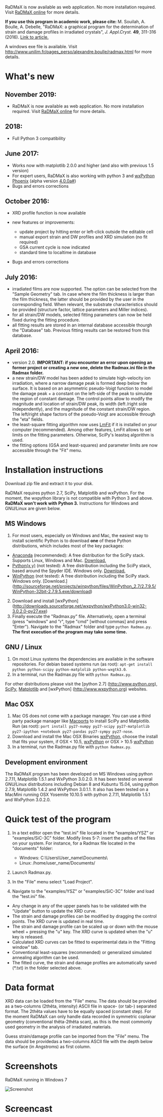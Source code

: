 RaDMaX is now available as web application. No more installation required. Visit [RaDMaX online](https://aboulle.github.io/RaDMaX-online/) for more details.

**If you use this program in academic work, please cite:**
M. Souilah, A. Boulle, A. Debelle, "RaDMaX: a graphical program for the determination of strain and damage profiles in irradiated crystals", _J. Appl.Cryst._ **49**, 311-316 (2016). [Link to article.](http://dx.doi.org/10.1107/S1600576715021019)

A windows exe file is available. Visit http://www.unilim.fr/pages_perso/alexandre.boulle/radmax.html for more details.

# What's new
## November 2019:
- RaDMaX is now available as web application. No more installation required. Visit [RaDMaX online](https://aboulle.github.io/RaDMaX-online/) for more details.

## 2018:
- Full Python 3 compatibility

## June 2017:
- Works now with matplotlib 2.0.0 and higher (and also with previous 1.5 version)
- For expert users, RaDMaX is also working with python 3 and [wxPython Phoenix](https://github.com/wxWidgets/Phoenix)  (alpha version [4.0.0a#](https://pypi.python.org/pypi/wxPython))
- Bugs and errors corrections

## October 2016:
- XRD profile function is now available
- new features or improvements:
  * update project by hitting enter or left-click outside the editable cell
  * manual export strain and DW profiles and XRD simulation (no fit required)
  * GSA current cycle is now indicated
  * standard time to localtime in database

- Bugs and errors corrections

## July 2016:
- irradiated films are now supported. The option can be selected from the "Sample Geometry" tab. In case where the film thickness is larger than the film thickness, the latter should be provided by the user in the corresponding field. When relevant, the substrate characteristics should be provided (structure factor, lattice parameters and Miller indices).
- for all strain/DW models, selected fitting parameters can now be held fixed during the fitting procedure.
- all fitting results are stored in an internal database accessible thourgh the "Database" tab. Previous fitting results can be restored from this database.

## April 2016:
- version 2.0. **IMPORTANT: if you encounter an error upon opening an former project or creating a new one, delete the Radmax.ini file in the Radmax folder.**
- a new strain/DW model has been added to simulate high-velocity ion irradiation, where a narrow damage peak is formed deep below the surface. It is based on an asymmetric pseudo-Voigt function to model the damage peak + a constant on the left-side of the peak to simulate the region of constant damage. The control points allow to modify the magnitude and location of strain/DW peak, its width (left /right side independently), and the magnitude of the constant strain/DW region. The left/right shape factors of the pseudo-Voigt are accessible through the "eta" fields.
- the least-square fitting algorithm now uses [LmFit](https://lmfit.github.io/lmfit-py/) if it is installed on your computer (recommended). Among other features, LmFit allows to set limits on the fitting parameters. Otherwise, SciPy's leastsq algorithm is used.
- the fitting options (GSA and least-squares) and parameter limits are now accessible through the "Fit" menu.

# Installation instructions
Download zip file and extract it to your disk.

RaDMaX requires python 2.7, SciPy, Matplotlib and wxPython. For the moment, the wxpython library is not compatible with Python 3 and above. **RaDMaX won't work with Python 3.** Instructions for Windows and GNU/Linux are given below.

## MS Windows
1. For most users, especially on Windows and Mac, the easiest way to install scientific Python is to download **one** of these Python distributions, which includes most of the key packages:

 * [Anaconda](http://continuum.io/downloads) (recommended): A free distribution for the SciPy stack. Supports Linux, Windows and Mac. [Download.](https://3230d63b5fc54e62148e-c95ac804525aac4b6dba79b00b39d1d3.ssl.cf1.rackcdn.com/Anaconda-2.3.0-Windows-x86.exe)
 * [Python(x,y)](http://python-xy.github.io/) (not tested): A free distribution including the SciPy stack, based around the Spyder IDE. Windows only. [Download.](http://ftp.ntua.gr/pub/devel/pythonxy/Python(x,y)-2.7.10.0.exe)
 * [WinPython](http://winpython.github.io/) (not tested): A free distribution including the SciPy stack. Windows only. [Download.] (http://sourceforge.net/projects/winpython/files/WinPython_2.7/2.7.9.5/WinPython-32bit-2.7.9.5.exe/download)


2. Download and install [wxPython] (http://downloads.sourceforge.net/wxpython/wxPython3.0-win32-3.0.2.0-py27.exe)
3. Finally execute the "Radmax.py" file. Alternatively, open a terminal (press "windows" and "r", type "cmd" [without commas] and press "Enter"). Navigate to the "Radmax" folder and type `python Radmax.py`. **The first execution of the program may take some time.**


## GNU / Linux
1. On most Linux systems the dependencies are available in the software repositories. For debian based systems run (as root): `apt-get install python python-scipy python-matplolib python-wxgtk3.0`.
2. In a terminal, run the Radmax.py file with `python Radmax.py`.

For other distributions please visit the [python 2.7] (http://www.python.org), [SciPy](http://www.scipy.org), [Matplotlib](http://www.matplotlib.org) and [wxPython] (http://www.wxpython.org) websites.

## Mac OSX
1. Mac OS does not come with a package manager. You can use a third party package manager like [Macports](http://www.macports.org/) to install SciPy and Matplotlib.
Run (as root): `port install py27-numpy py27-scipy py27-matplotlib py27-ipython +notebook py27-pandas py27-sympy py27-nose`.
2. Download and install the Mac OSX Binaries [wxPython](http://www.wxpython.org/download.php#osx), choose the install that fits your system, if OSX < 10.5, [wxPython](http://sourceforge.net/projects/wxpython/files/wxPython/3.0.2.0/wxPython3.0-osx-3.0.2.0-carbon-py2.7.dmg/download?use_mirror=kent)
or OSX > 10.5 [wxPython](http://sourceforge.net/projects/wxpython/files/wxPython/3.0.2.0/wxPython3.0-osx-3.0.2.0-cocoa-py2.7.dmg/download?use_mirror=vorboss)
3. In a terminal, run the Radmax.py file with `python Radmax.py`.

## Development environment
The RaDMaX program has been developed on MS Windows using python 2.7.11, Matplotlib 1.5.1 and WxPython 3.0.2.0.
It has been tested on several GNU/Linux distributions including Debian 8 and Kubuntu 15.04, using python 2.7.9, Matplotlib 1.4.2 and WxPython 3.0.1.1.
It also has been tested on a MacMini running OSX Yosemite 10.10.5 with python 2.7.11, Matplotlib 1.5.1 and WxPython 3.0.2.0.


# Quick test of the program
1. In a text editor open the "test.ini" file located in the "examples/YSZ" or "examples/SiC-3C" folder. Modify lines 5-7: insert the paths of the files on your system. For instance, for a Radmax file located in the "documents" folder:

   * Windows: C:\Users\User_name\Documents\
   * Linux: /home/user_name/Documents/
2. Launch Radmax.py.
3. In the "File" menu select "Load Project".
4. Navigate to the "examples/YSZ" or "examples/SiC-3C" folder and load the "test.ini" file.

* Any change in any of the upper panels has to be validated with the "Update" button to update the XRD curve.
* The strain and damage profiles can be modified by dragging the control points. The XRD curve is updated in real time.
* The strain and damage profile can be scaled up or down with the mouse wheel + pressing the "u" key. The XRD curve is updated when the "u" key is released.
* Calculated XRD curves can be fitted to experimental data in the "Fitting window" tab.
* Conventional least-squares (recommended) or generalized simulated annealing algorithm can be used.
* The fitted curve, the strain and damage profiles are automatically saved (*.txt) in the folder selected above.

# Data format
XRD data can be loaded from the "File" menu. The data should be provided as a two-columns (2thêta, intensity) ASCII file in space- (or tab-) separated format. The 2thêta values have to be equally spaced (constant step). For the moment RaDMaX can only handle data recorded in symmetric coplanar geometry (conventional thêta-2thêta scan), as this is the most commonly used geometry in the analysis of irradiated materials.

Guess strain/damage profile can be imported from the "File" menu. The data should be providedas a two-columns ASCII file with the depth below the surface (in Angstroms) as first column.

# Screenshots
RaDMaX running in Windows 7

![Screenshot](https://raw.github.com/aboulle/RaDMaX/master/Screen1.png)

# Screencast
